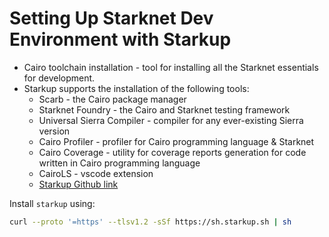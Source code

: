 # Setting Up Starknet Dev Environment with Starkup
- Cairo toolchain installation - tool for installing all the Starknet essentials for development.
- Starkup supports the installation of the following tools:
    - Scarb -  the Cairo package manager
    - Starknet Foundry - the Cairo and Starknet testing framework
    - Universal Sierra Compiler  - compiler for any ever-existing Sierra version
    - Cairo Profiler - profiler for Cairo programming language & Starknet
    - Cairo Coverage - utility for coverage reports generation for code written in Cairo programming language
    - CairoLS - vscode extension
    - [Starkup Github link](https://github.com/software-mansion/starkup)

Install `starkup` using:
```sh
curl --proto '=https' --tlsv1.2 -sSf https://sh.starkup.sh | sh
```














